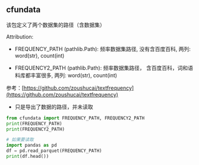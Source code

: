
## cfundata 

该包定义了两个数据集的路径（含数据集）

Attribution:

   - FREQUENCY_PATH (pathlib.Path): 频率数据集路径, 没有含百度百科, 两列: word(str), count(int)
   
   - FREQUENCY2_PATH (pathlib.Path): 频率数据集路径， 含百度百科，词和语料库都丰富很多, 两列: word(str), count(int)

参考：[https://github.com/zoushucai/textfrequency](https://github.com/zoushucai/textfrequency)


- 只是导出了数据的路径，并未读取

```python
from cfundata import FREQUENCY_PATH, FREQUENCY2_PATH
print(FREQUENCY_PATH) 
print(FREQUENCY2_PATH)

# 如果要读取
import pandas as pd
df = pd.read_parquet(FREQUENCY_PATH)
print(df.head())
```
